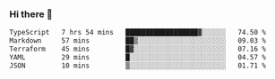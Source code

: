 ### Hi there 👋

<!--START_SECTION:waka-->

```txt
TypeScript   7 hrs 54 mins   ██████████████████▓░░░░░░   74.50 %
Markdown     57 mins         ██▒░░░░░░░░░░░░░░░░░░░░░░   09.03 %
Terraform    45 mins         █▓░░░░░░░░░░░░░░░░░░░░░░░   07.16 %
YAML         29 mins         █░░░░░░░░░░░░░░░░░░░░░░░░   04.57 %
JSON         10 mins         ▒░░░░░░░░░░░░░░░░░░░░░░░░   01.71 %
```

<!--END_SECTION:waka-->

<!--
**jerry-shao/jerry-shao** is a ✨ _special_ ✨ repository because its `README.md` (this file) appears on your GitHub profile.

Here are some ideas to get you started:

- 🔭 I’m currently working on ...
- 🌱 I’m currently learning ...
- 👯 I’m looking to collaborate on ...
- 🤔 I’m looking for help with ...
- 💬 Ask me about ...
- 📫 How to reach me: ...
- 😄 Pronouns: ...
- ⚡ Fun fact: ...
-->
